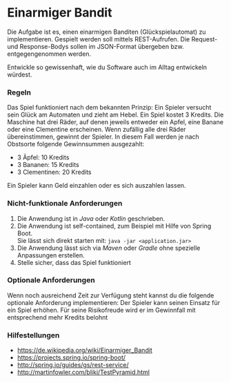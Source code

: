 # Einarmiger Bandit 
Die Aufgabe ist es, einen einarmigen Banditen (Glückspielautomat) zu implementieren.
Gespielt werden soll mittels REST-Aufrufen.
Die Request- und Response-Bodys sollen im JSON-Format übergeben bzw. entgegengenommen werden.

Entwickle so gewissenhaft, wie du Software auch im Alltag entwickeln würdest. 

### Regeln
Das Spiel funktioniert nach dem bekannten Prinzip: Ein Spieler versucht sein Glück am Automaten und zieht am Hebel.
Ein Spiel kostet 3 Kredits.
Die Maschine hat drei Räder, auf denen jeweils entweder ein Apfel, eine Banane oder eine Clementine erscheinen.
Wenn zufällig alle drei Räder übereinstimmen, gewinnt der Spieler.
In diesem Fall werden je nach Obstsorte folgende Gewinnsummen ausgezahlt: 
- 3 Äpfel: 10 Kredits
- 3 Bananen: 15 Kredits
- 3 Clementinen: 20 Kredits 
 
Ein Spieler kann Geld einzahlen oder es sich auszahlen lassen.  
 
### Nicht-funktionale Anforderungen
1.  Die Anwendung ist in _Java_ oder _Kotlin_ geschrieben. 
2.  Die Anwendung ist self-contained, zum Beispiel mit Hilfe von Spring Boot.  
    Sie lässt sich direkt starten mit: `java -jar <application.jar>`
3.  Die Anwendung lässt sich via _Maven_ oder _Gradle_ ohne spezielle Anpassungen erstellen. 
4.  Stelle sicher, dass das Spiel funktioniert

### Optionale Anforderungen 
Wenn noch ausreichend Zeit zur Verfügung steht kannst du die folgende optionale 
Anforderung implementieren: 
Der Spieler kann seinen Einsatz für ein Spiel erhöhen. Für seine Risikofreude wird er 
im Gewinnfall mit entsprechend mehr Kredits belohnt 
### Hilfestellungen 
- https://de.wikipedia.org/wiki/Einarmiger_Bandit 
- https://projects.spring.io/spring-boot/ 
- http://spring.io/guides/gs/rest-service/ 
- http://martinfowler.com/bliki/TestPyramid.html  
